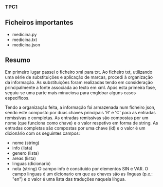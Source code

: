 ### TPC1

## Ficheiros importantes
- medicina.py
- medicina.txt
- medicina.json

## Resumo

Em primeiro lugar passei o ficheiro xml para txt.
Ao ficheiro txt, utilizando uma série de substituições e aplicação de marcas, procedi à organização
da informação. As substituições foram realizadas tendo em consideração principalmente a fonte associada
ao texto em xml. Após esta primeira fase, seguiu-se uma parte mais minuciosa para englobar alguns casos 
específicos.

Tendo a organização feita, a informação foi armazenada num ficheiro json, sendo este composto por duas chaves principais 'R' e 'C' para as entradas remissivas e completas. As entradas remissivas são compostas por um nome (que funciona como chave) e o valor respetivo em forma de string. As entradas completas são compostas por uma chave (id) e o valor é um dicionário com os seguintes campos:
  -  nome (string)
  -  info (lista)
  -  genero (lista)
  -  areas (lista)
  -  linguas (dicionario)
  -  nota (string)
O campo info é consituido por elementos SIN e VAR.
O campo linguas é um dicionario em que as chaves são as línguas (p.e.: "en") e o valor é uma lista das traduções naquela língua.


